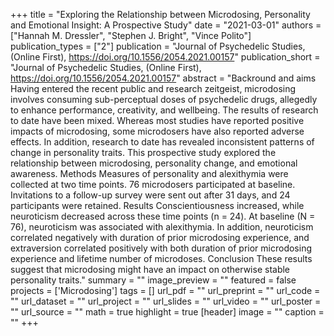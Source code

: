 +++
title = "Exploring the Relationship between Microdosing, Personality and Emotional Insight: A Prospective Study"
date = "2021-03-01"
authors = ["Hannah M. Dressler", "Stephen J. Bright", "Vince Polito"]
publication_types = ["2"]
publication = "Journal of Psychedelic Studies, (Online First), https://doi.org/10.1556/2054.2021.00157"
publication_short = "Journal of Psychedelic Studies, (Online First), https://doi.org/10.1556/2054.2021.00157"
abstract = "Backround and aims Having entered the recent public and research zeitgeist, microdosing involves consuming sub-perceptual doses of psychedelic drugs, allegedly to enhance performance, creativity, and wellbeing. The results of research to date have been mixed. Whereas most studies have reported positive impacts of microdosing, some microdosers have also reported adverse effects. In addition, research to date has revealed inconsistent patterns of change in personality traits. This prospective study explored the relationship between microdosing, personality change, and emotional awareness. Methods Measures of personality and alexithymia were collected at two time points. 76 microdosers participated at baseline. Invitations to a follow-up survey were sent out after 31 days, and 24 participants were retained. Results Conscientiousness increased, while neuroticism decreased across these time points (n = 24). At baseline (N = 76), neuroticism was associated with alexithymia. In addition, neuroticism correlated negatively with duration of prior microdosing experience, and extraversion correlated positively with both duration of prior microdosing experience and lifetime number of microdoses. Conclusion These results suggest that microdosing might have an impact on otherwise stable personality traits."
summary = ""
image_preview = ""
featured = false
projects = ['Microdosing']
tags = []
url_pdf = ""
url_preprint = ""
url_code = ""
url_dataset = ""
url_project = ""
url_slides = ""
url_video = ""
url_poster = ""
url_source = ""
math = true
highlight = true
[header]
image = ""
caption = ""
+++
